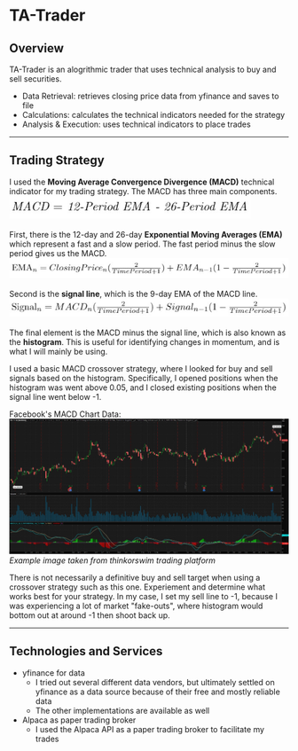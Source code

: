 # TA-Trader

## Overview ## 

TA-Trader is an alogrithmic trader that uses technical analysis to buy and sell securities.

* Data Retrieval: retrieves closing price data from yfinance and saves to file
* Calculations: calculates the technical indicators needed for the strategy
* Analysis & Execution: uses technical indicators to place trades

***
## Trading Strategy ##

I used the **Moving Average Convergence Divergence (MACD)** technical indicator for my trading strategy. The MACD has three main components. 
![alt text](images/macd_eq.jpg?raw=True "Data Header format.")
<br><br>
First, there is the 12-day and 26-day **Exponential Moving Averages (EMA)** which represent a fast and a slow period. The fast period minus the slow period gives us the MACD.
![alt text](images/ema_eq.jpg?raw=True "Data Header format.")
<br><br>
Second is the **signal line**, which is the 9-day EMA of the MACD line. 
![alt text](images/signal_eq.jpg?raw=True "Data Header format.")
<br><br>
The final element is the MACD minus the signal line, which is also known as the **histogram**. This is useful for identifying changes in momentum, and is what I will mainly be using.

I used a basic MACD crossover strategy, where I looked for buy and sell signals based on the histogram. Specifically, I opened positions when the histogram was went above 0.05, and I closed existing positions when the signal line went below -1.

Facebook's MACD Chart Data:
![alt text](images/macd_ex_tos.jpg?raw=True "Data Header format.")
*Example image taken from thinkorswim trading platform*

There is not necessarily a definitive buy and sell target when using a crossover strategy such as this one. Experiement and determine what works best for your strategy. In my case, I set my sell line to -1, because I was experiencing a lot of market "fake-outs", where histogram would bottom out at around -1 then shoot back up.
***
## Technologies and Services ##

* yfinance for data
  - I tried out several different data vendors, but ultimately settled on yfinance as a data source because of their free and mostly reliable data
  - The other implementations are available as well
* Alpaca as paper trading broker
  - I used the Alpaca API as a paper trading broker to facilitate my trades



        

  